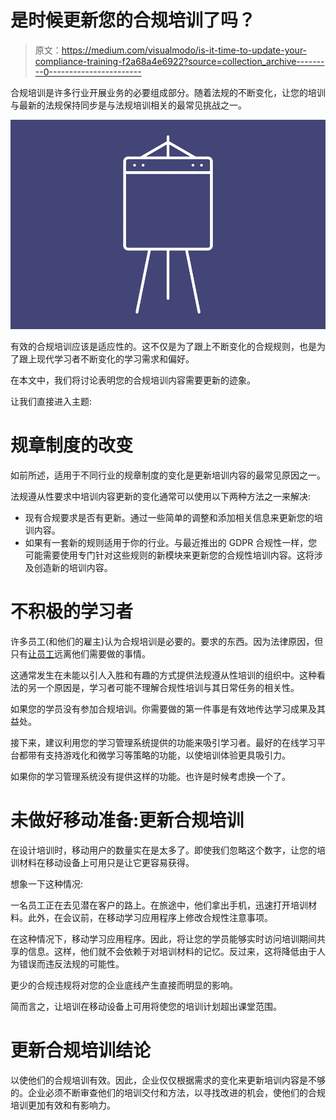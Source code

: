 # 是时候更新您的合规培训了吗？

> 原文：<https://medium.com/visualmodo/is-it-time-to-update-your-compliance-training-f2a68a4e6922?source=collection_archive---------0----------------------->

合规培训是许多行业开展业务的必要组成部分。随着法规的不断变化，让您的培训与最新的法规保持同步是与法规培训相关的最常见挑战之一。

![](img/65ce1e4c7ec3da0b7982e4ecba8ecfa5.png)

有效的合规培训应该是适应性的。这不仅是为了跟上不断变化的合规规则，也是为了跟上现代学习者不断变化的学习需求和偏好。

在本文中，我们将讨论表明您的合规培训内容需要更新的迹象。

让我们直接进入主题:

# 规章制度的改变

如前所述，适用于不同行业的规章制度的变化是更新培训内容的最常见原因之一。

法规遵从性要求中培训内容更新的变化通常可以使用以下两种方法之一来解决:

*   现有合规要求是否有更新。通过一些简单的调整和添加相关信息来更新您的培训内容。
*   如果有一套新的规则适用于你的行业。与最近推出的 GDPR 合规性一样，您可能需要使用专门针对这些规则的新模块来更新您的合规性培训内容。这将涉及创造新的培训内容。

# 不积极的学习者

许多员工(和他们的雇主)认为合规培训是必要的。要求的东西。因为法律原因，但只有[让员工](https://visualmodo.com/5-reasons-your-employee-training-needs-an-ar-upgrade/)远离他们需要做的事情。

这通常发生在未能以引人入胜和有趣的方式提供法规遵从性培训的组织中。这种看法的另一个原因是，学习者可能不理解合规性培训与其日常任务的相关性。

如果您的学员没有参加合规培训。你需要做的第一件事是有效地传达学习成果及其益处。

接下来，建议利用您的学习管理系统提供的功能来吸引学习者。最好的在线学习平台都带有支持游戏化和微学习等策略的功能，以使培训体验更具吸引力。

如果你的学习管理系统没有提供这样的功能。也许是时候考虑换一个了。

# 未做好移动准备:更新合规培训

在设计培训时，移动用户的数量实在是太多了。即使我们忽略这个数字，让您的培训材料在移动设备上可用只是让它更容易获得。

想象一下这种情况:

一名员工正在去见潜在客户的路上。在旅途中，他们拿出手机，迅速打开培训材料。此外，在会议前，在移动学习应用程序上修改合规性注意事项。

在这种情况下，移动学习应用程序。因此，将让您的学员能够实时访问培训期间共享的信息。这样，他们就不会依赖于对培训材料的记忆。反过来，这将降低由于人为错误而违反法规的可能性。

更少的合规违规将对您的企业底线产生直接而明显的影响。

简而言之，让培训在移动设备上可用将使您的培训计划超出课堂范围。

# 更新合规培训结论

以使他们的合规培训有效。因此，企业仅仅根据需求的变化来更新培训内容是不够的。企业必须不断审查他们的培训交付和方法，以寻找改进的机会，使他们的合规培训更加有效和有影响力。